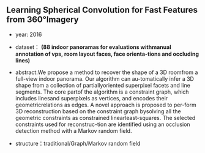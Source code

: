 ## Learning Spherical Convolution for Fast Features from 360°Imagery

- year: 2016

- dataset：  **(88 indoor panoramas for evaluations withmanual annotation of vps, room layout faces, face orienta-tions and occluding lines)** 

- abstract:We propose a method to recover the shape of a 3D roomfrom a full-view indoor panorama. Our algorithm can au-tomatically infer a 3D shape from a collection of partiallyoriented superpixel facets and line segments. The core partof the algorithm is a constraint graph, which includes linesand superpixels as vertices, and encodes their geometricrelations as edges. A novel approach is proposed to per-form 3D reconstruction based on the constraint graph bysolving all the geometric constraints as constrained linearleast-squares. The selected constraints used for reconstruc-tion are identified using an occlusion detection method with a Markov random field.

- structure：traditional/Graph/Markov random field
